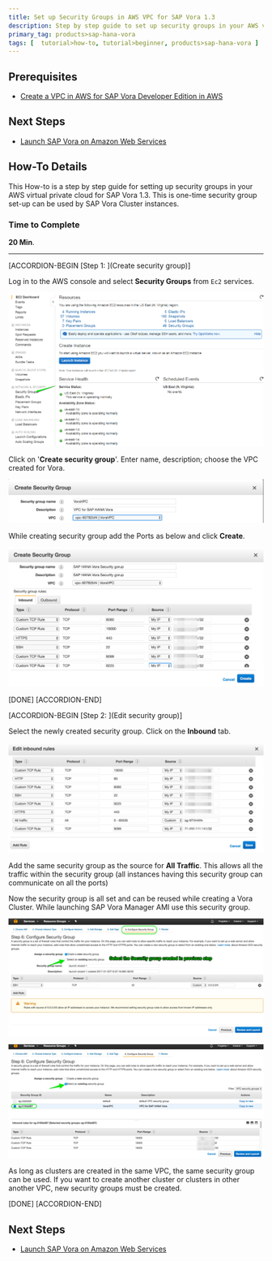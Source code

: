 ```yaml
---
title: Set up Security Groups in AWS VPC for SAP Vora 1.3
description: Step by step guide to set up security groups in your AWS virtual private cloud for SAP Vora 1.3
primary_tag: products>sap-hana-vora
tags: [  tutorial>how-to, tutorial>beginner, products>sap-hana-vora ]
---
```

## Prerequisites  
 - [Create a VPC in AWS for SAP Vora Developer Edition in AWS](http://www.sap.com/developer/how-tos/2017/02/vora-aws-create-vpc.html)

## Next Steps
 - [Launch SAP Vora on Amazon Web Services](http://www.sap.com/developer/how-tos/2017/02/vora-launch-aws.html)


## How-To Details
This How-to is a step by step guide for setting up security groups in your AWS virtual private cloud for SAP Vora 1.3. This is one-time security group set-up can be used by SAP Vora Cluster instances.

### Time to Complete
**20 Min**.

---

[ACCORDION-BEGIN [Step 1: ](Create security group)]

Log in to the AWS console and select **Security Groups** from `Ec2` services.

![Log into AWS](log-in.png)

Click on '**Create security group**'. Enter name, description; choose the VPC created for Vora.

![Create security group](create.png)

While creating security group add the Ports as below and click **Create**.

![Add ports](add-ports.png)


[DONE]
[ACCORDION-END]


[ACCORDION-BEGIN [Step 2: ](Edit security group)]

Select the newly created security group. Click on the **Inbound** tab.

![Edit inbound settings](edit-inbound.png)

Add the same security group as the source for **All Traffic**. This allows all the traffic within the security group (all instances having this security group can communicate on all the ports)

Now the security group is all set and can be reused while creating a Vora Cluster. While launching SAP Vora Manager AMI use this security group.

![Select security group](select-group.png)

![Select security group](select-group2.png)


As long as clusters are created in the same VPC, the same security group can be used. If you want to create another cluster or clusters in other another VPC, new security groups must be created.

[DONE]
[ACCORDION-END]


## Next Steps
- [Launch SAP Vora on Amazon Web Services](http://www.sap.com/developer/how-tos/2017/02/vora-launch-aws.html)
